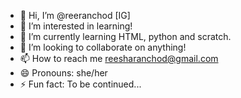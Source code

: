 - 👋 Hi, I’m @reeranchod [IG]
- 👀 I’m interested in learning!
- 🌱 I’m currently learning HTML, python and scratch. 
- 💞️ I’m looking to collaborate on anything!
- 📫 How to reach me reesharanchod@gmail.com
- 😄 Pronouns: she/her
- ⚡ Fun fact: To be continued...
<!---
reeranchod/reeranchod is a ✨ special ✨ repository because its `README.md` (this file) appears on your GitHub profile.
You can click the Preview link to take a look at your changes.
--->
